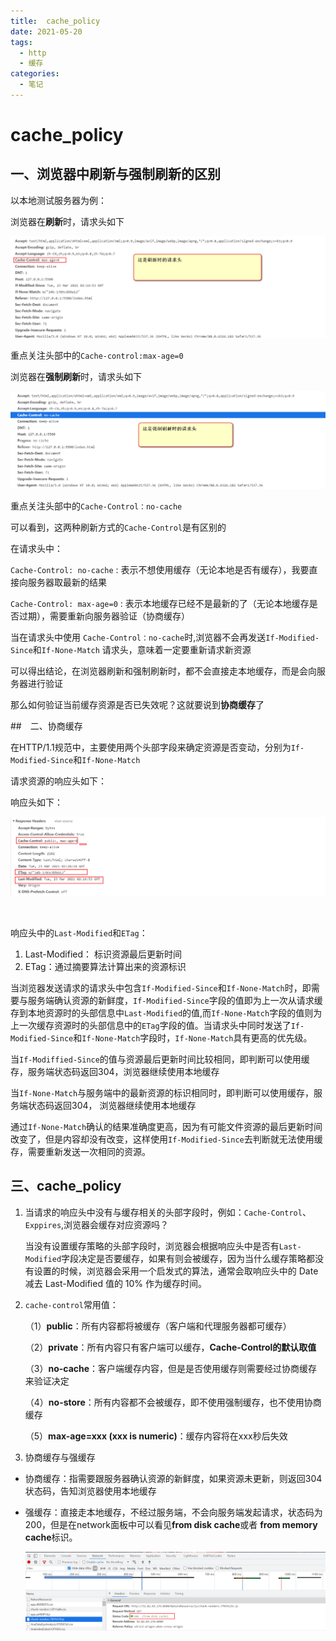 ```yaml
---
title:  cache_policy
date: 2021-05-20
tags:
  - http
  - 缓存
categories:
  - 笔记
---
```


# cache_policy

## 一、浏览器中刷新与强制刷新的区别

以本地测试服务器为例：

浏览器在**刷新**时，请求头如下

![image-20210323103036231](../assets/cache_policy/image-20210323103036231.png)

重点关注头部中的`Cache-control:max-age=0`

浏览器在**强制刷新**时，请求头如下

![image-20210323102606727](../assets/cache_policy/image-20210323102606727.png)

重点关注头部中的`Cache-Control：no-cache`

可以看到，这两种刷新方式的`Cache-Control`是有区别的

在请求头中：

`Cache-Control: no-cache` :  表示不想使用缓存（无论本地是否有缓存），我要直接向服务器取最新的结果

`Cache-Control: max-age=0` : 表示本地缓存已经不是最新的了（无论本地缓存是否过期），需要重新向服务器验证（协商缓存）

当在请求头中使用 `Cache-Control：no-cache`时,浏览器不会再发送`If-Modified-Since`和`If-None-Match` 请求头，意味着一定要重新请求新资源

可以得出结论，在浏览器刷新和强制刷新时，都不会直接走本地缓存，而是会向服务器进行验证



那么如何验证当前缓存资源是否已失效呢？这就要说到**协商缓存**了



##　二、协商缓存

在HTTP/1.1规范中，主要使用两个头部字段来确定资源是否变动，分别为`If-Modified-Since`和`If-None-Match`



请求资源的响应头如下：

响应头如下：

![image-20210323102945343](../assets/cache_policy/image-20210323102945343.png)

​

响应头中的`Last-Modified`和`ETag`：

1. Last-Modified： 标识资源最后更新时间
2. ETag：通过摘要算法计算出来的资源标识



当浏览器发送请求的请求头中包含`If-Modified-Since`和`If-None-Match`时，即需要与服务端确认资源的新鲜度，`If-Modified-Since`字段的值即为上一次从请求缓存到本地资源时的头部信息中`Last-Modified`的值,而`If-None-Match`字段的值则为上一次缓存资源时的头部信息中的`ETag`字段的值。当请求头中同时发送了`If-Modified-Since`和`If-None-Match`字段时，`If-None-Match`具有更高的优先级。

当`If-Modiffied-Since`的值与资源最后更新时间比较相同，即判断可以使用缓存，服务端状态码返回304，浏览器继续使用本地缓存

当`If-None-Match`与服务端中的最新资源的标识相同时，即判断可以使用缓存，服务端状态码返回304， 浏览器继续使用本地缓存

通过`If-None-Match`确认的结果准确度更高，因为有可能文件资源的最后更新时间改变了，但是内容却没有改变，这样使用`If-Modified-Since`去判断就无法使用缓存，需要重新发送一次相同的资源。



## 三、cache_policy

1. 当请求的响应头中没有与缓存相关的头部字段时，例如：`Cache-Control`、`Exppires`,浏览器会缓存对应资源吗？

   当没有设置缓存策略的头部字段时，浏览器会根据响应头中是否有`Last-Modified`字段决定是否要缓存，如果有则会被缓存，因为当什么缓存策略都没有设置的时候，浏览器会采用一个启发式的算法，通常会取响应头中的 Date 减去 Last-Modified 值的 10% 作为缓存时间。

2. `cache-control`常用值：

   （1）**public**：所有内容都将被缓存（客户端和代理服务器都可缓存）

   （2）**private**：所有内容只有客户端可以缓存，**Cache-Control的默认取值**

   （3）**no-cache**：客户端缓存内容，但是是否使用缓存则需要经过协商缓存来验证决定

   （4）**no-store**：所有内容都不会被缓存，即不使用强制缓存，也不使用协商缓存

   （5）**max-age=xxx (xxx is numeric)**：缓存内容将在xxx秒后失效

3. 协商缓存与强缓存

- 协商缓存：指需要跟服务器确认资源的新鲜度，如果资源未更新，则返回304状态码，告知浏览器使用本地缓存

- 强缓存：直接走本地缓存，不经过服务端，不会向服务端发起请求，状态码为200，但是在network面板中可以看见**from disk cache**或者 **from memory cache**标识。

  ![image-20210621141810782](../assets/cache_policy/image-20210621141810782.png)
